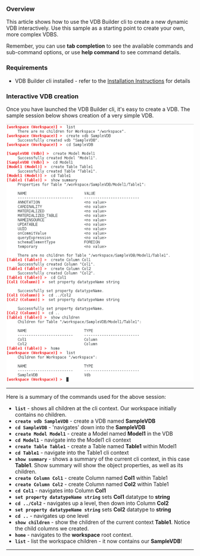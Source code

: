 ### Overview

This article shows how to use the VDB Builder cli to create a new dynamic VDB interactively.  Use this sample as a starting point to create your own, more complex VDBS.

Remember, you can use __tab completion__ to see the available commands and sub-command options, or use __help command__ to see command details.


### Requirements

* VDB Builder cli installed - refer to the [Installation Instructions](install-cli.md) for details


### Interactive VDB creation

Once you have launched the VDB Builder cli, it's easy to create a VDB.  The sample session below shows creation of a very simple VDB.

![Create VDB Session](img/cli-createVDB-session.png)

---
Here is a summary of the commands used for the above session:
* __`list`__ - shows all children at the cli context.  Our workspace initially contains no children.
* __`create vdb SampleVDB`__ - create a VDB named __SampleVDB__
* __`cd SampleVDB`__ - 'navigates' down into the __SampleVDB__ 
* __`create Model Model1`__ - create a Model named __Model1__ in the VDB
* __`cd Model1`__ - navigate into the Model1 cli context
* __`create Table Table1`__ - create a Table named __Table1__ within Model1
* __`cd Table1`__ - navigate into the Table1 cli context
* __`show summary`__ - shows a summary of the current cli context, in this case __Table1__.  Show summary will show the object properties, as well as its children.
* __`create Column Col1`__ - create Column named __Col1__ within Table1
* __`create Column Col2`__ - create Column named __Col2__ within Table1
* __`cd Col1`__ - navigates into Column __Col1__
* __`set property datatypeName string`__ sets __Col1__ datatype to __string__
* __`cd ../Col2`__ - navigates up a level, then down into Column __Col2__
* __`set property datatypeName string`__ sets __Col2__ datatype to __string__
* __`cd ..`__ - navigates up one level
* __`show children`__ - show the children of the current context __Table1__.  Notice the child columns we created.
* __`home`__ - navigates to the __workspace__ root context.
* __`list`__ - list the workspace children - it now contains our __SampleVDB__!

---
